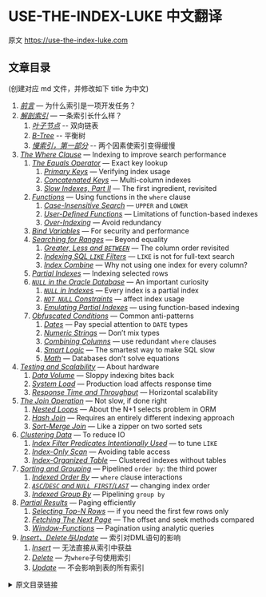# USE-THE-INDEX-LUKE 中文翻译

原文 https://use-the-index-luke.com

## 文章目录

(创建对应 md 文件，并修改如下 title 为中文)

1. *[前言](./preface.md)* — 为什么索引是一项开发任务？
2. *[解剖索引](./anatomy.md)* —  一条索引长什么样？
    1. *[叶子节点](./the-leaf-nodes.md)* -- 双向链表
    2. *[B-Tree](./the-tree.md)* -- 平衡树
    3. *[慢索引，第一部分](./slow-indexes.md)* -- 两个因素使索引变得缓慢
3. *[The Where Clause](./where-clause.md)* — Indexing to improve search performance
    1. *[The Equals Operator](./the-equals-operator.md)* — Exact key lookup
        1. *[Primary Keys](./primary-keys.md)* — Verifying index usage
        2. *[Concatenated Keys](./concatenated-keys.md)* — Multi-column indexes
        3. *[Slow Indexes, Part II](./slow-indexes-part-ii.md)* — The first ingredient, revisited
    2. *[Functions](./functions.md)* — Using functions in the `where` clause
        1. *[Case-Insensitive Search](./case-insensitive-search.md)* — `UPPER` and `LOWER`
        2. *[User-Defined Functions](./user-defined-functions.md)* — Limitations of function-based indexes
        3. *[Over-Indexing](./over-indexing.md)* — Avoid redundancy
    3. *[Bind Variables](./bind-parameters.md)* — For security and performance
    4. *[Searching for Ranges](./searching-for-ranges.md)* — Beyond equality
        1. *[Greater, Less and `BETWEEN`](./greater-less-between-tuning-sql-access-filter-predicates.md)* — The column order revisited
        2. *[Indexing SQL `LIKE` Filters](./like-performance-tuning.md)* — `LIKE` is not for full-text search
        3. *[Index Combine](./index-merge-performance.md)* — Why not using one index for every column?
    5. *[Partial Indexes](./partial-and-filtered-indexes.md)* — Indexing selected rows
    6. *[`NULL` in the Oracle Database](./null.md)* — An important curiosity
        1. *[`NULL` in Indexes](./index.md)* — Every index is a partial index
        2. *[`NOT NULL` Constraints](./not-null-constraint.md)* — affect index usage
        3. *[Emulating Partial Indexes](./partial-index.md)* — using function-based indexing
    7. *[Obfuscated Conditions](./obfuscation.md)* — Common anti-patterns
        1. *[Dates](./dates.md)* — Pay special attention to `DATE` types
        2. *[Numeric Strings](./numeric-strings.md)* — Don’t mix types
        3. *[Combining Columns](./concatenation.md)* — use redundant `where` clauses
        4. *[Smart Logic](./smart-logic.md)* — The smartest way to make SQL slow
        5. *[Math](./math.md)* — Databases don’t solve equations
3. *[Testing and Scalability](./testing-scalability.md)* — About hardware
    1. *[Data Volume](./data-volume.md)* — Sloppy indexing bites back
    2. *[System Load](./system-load.md)* — Production load affects response time
    3. *[Response Time and Throughput](./response-time-throughput-scaling-horizontal.md)* — Horizontal scalability
4. *[The Join Operation](./join.md)* — Not slow, if done right
    1. *[Nested Loops](./nested-loops-join-n1-problem.md)* — About the N+1 selects problem in ORM
    2. *[Hash Join](./hash-join-partial-objects.md)* — Requires an entirely different indexing approach
    3. *[Sort-Merge Join](./sort-merge-join.md)* ‌— Like a zipper on two sorted sets
5. *[Clustering Data](./clustering.md)* — To reduce IO
    1. *[Index Filter Predicates Intentionally Used](./index-filter-predicates.md)* — to tune `LIKE`
    2. *[Index-Only Scan](./index-only-scan-covering-index.md)* — Avoiding table access
    3. *[Index-Organized Table](./index-organized-clustered-index.md)* — Clustered indexes without tables
6. *[Sorting and Grouping](./sorting-grouping.md)* — Pipelined `order by`: the third power
    1. *[Indexed Order By](./indexed-order-by.md)* — `where` clause interactions
    2. *[`ASC`/`DESC` and `NULL FIRST`/`LAST`](./order-by-asc-desc-nulls-last.md)* — changing index order
    3. *[Indexed Group By](./indexed-group-by.md)* — Pipelining `group by`
7. *[Partial Results](./partial-results.md)* — Paging efficiently
    1. *[Selecting Top-N Rows](./top-n-queries.md)* — if you need the first few rows only
    2. *[Fetching The Next Page](./fetch-next-page.md)* — The offset and seek methods compared
    3. *[Window-Functions](./window-functions.md)* — Pagination using analytic queries
8. *[Insert、Delete与Update](./8-dml.md)* — 索引对DML语句的影响
    1. *[Insert](./8-1-insert.md)* — 无法直接从索引中获益
    2. *[Delete](./8-2-delete.md)* — 为`where`子句使用索引
    3. *[Update](./8-3-update.md)* — 不会影响到表的所有索引


<details><summary>原文目录链接</summary>

## Table of Contents

1. *[Preface](https://use-the-index-luke.com/sql/preface)* — Why is indexing a development task?
2. *[Anatomy of an Index](https://use-the-index-luke.com/sql/anatomy)* — What does an index look like?
    1. *[The Leaf Nodes](https://use-the-index-luke.com/sql/anatomy/the-leaf-nodes)* — A doubly linked list
    2. *[The B-Tree](https://use-the-index-luke.com/sql/anatomy/the-tree)* — It’s a balanced tree
    3. *[Slow Indexes, Part I](https://use-the-index-luke.com/sql/anatomy/slow-indexes)* — Two ingredients make the index slow
3. *[The Where Clause](https://use-the-index-luke.com/sql/where-clause)* — Indexing to improve search performance
    1. *[The Equals Operator](https://use-the-index-luke.com/sql/where-clause/the-equals-operator)* — Exact key lookup
        1. *[Primary Keys](https://use-the-index-luke.com/sql/where-clause/the-equals-operator/primary-keys)* — Verifying index usage
        2. *[Concatenated Keys](https://use-the-index-luke.com/sql/where-clause/the-equals-operator/concatenated-keys)* — Multi-column indexes
        3. *[Slow Indexes, Part II](https://use-the-index-luke.com/sql/where-clause/the-equals-operator/slow-indexes-part-ii)* — The first ingredient, revisited
    2. *[Functions](https://use-the-index-luke.com/sql/where-clause/functions)* — Using functions in the `where` clause
        1. *[Case-Insensitive Search](https://use-the-index-luke.com/sql/where-clause/functions/case-insensitive-search)* — `UPPER` and `LOWER`
        2. *[User-Defined Functions](https://use-the-index-luke.com/sql/where-clause/functions/user-defined-functions)* — Limitations of function-based indexes
        3. *[Over-Indexing](https://use-the-index-luke.com/sql/where-clause/functions/over-indexing)* — Avoid redundancy
    3. *[Bind Variables](https://use-the-index-luke.com/sql/where-clause/bind-parameters)* — For security and performance
    4. *[Searching for Ranges](https://use-the-index-luke.com/sql/where-clause/searching-for-ranges)* — Beyond equality
        1. *[Greater, Less and `BETWEEN`](https://use-the-index-luke.com/sql/where-clause/searching-for-ranges/greater-less-between-tuning-sql-access-filter-predicates)* — The column order revisited
        2. *[Indexing SQL `LIKE` Filters](https://use-the-index-luke.com/sql/where-clause/searching-for-ranges/like-performance-tuning)* — `LIKE` is not for full-text search
        3. *[Index Combine](https://use-the-index-luke.com/sql/where-clause/searching-for-ranges/index-merge-performance)* — Why not using one index for every column?
    5. *[Partial Indexes](https://use-the-index-luke.com/sql/where-clause/partial-and-filtered-indexes)* — Indexing selected rows
    6. *[`NULL` in the Oracle Database](https://use-the-index-luke.com/sql/where-clause/null)* — An important curiosity
        1. *[`NULL` in Indexes](https://use-the-index-luke.com/sql/where-clause/null/index)* — Every index is a partial index
        2. *[`NOT NULL` Constraints](https://use-the-index-luke.com/sql/where-clause/null/not-null-constraint)* — affect index usage
        3. *[Emulating Partial Indexes](https://use-the-index-luke.com/sql/where-clause/null/partial-index)* — using function-based indexing
    7. *[Obfuscated Conditions](https://use-the-index-luke.com/sql/where-clause/obfuscation)* — Common anti-patterns
        1. *[Dates](https://use-the-index-luke.com/sql/where-clause/obfuscation/dates)* — Pay special attention to `DATE` types
        2. *[Numeric Strings](https://use-the-index-luke.com/sql/where-clause/obfuscation/numeric-strings)* — Don’t mix types
        3. *[Combining Columns](https://use-the-index-luke.com/sql/where-clause/obfuscation/concatenation)* — use redundant `where` clauses
        4. *[Smart Logic](https://use-the-index-luke.com/sql/where-clause/obfuscation/smart-logic)* — The smartest way to make SQL slow
        5. *[Math](https://use-the-index-luke.com/sql/where-clause/obfuscation/math)* — Databases don’t solve equations
4. *[Testing and Scalability](https://use-the-index-luke.com/sql/testing-scalability)* — About hardware
    1. *[Data Volume](https://use-the-index-luke.com/sql/testing-scalability/data-volume)* — Sloppy indexing bites back
    2. *[System Load](https://use-the-index-luke.com/sql/testing-scalability/system-load)* — Production load affects response time
    3. *[Response Time and Throughput](https://use-the-index-luke.com/sql/testing-scalability/response-time-throughput-scaling-horizontal)* — Horizontal scalability
5. *[The Join Operation](https://use-the-index-luke.com/sql/join)* — Not slow, if done right
    1. *[Nested Loops](https://use-the-index-luke.com/sql/join/nested-loops-join-n1-problem)* — About the N+1 selects problem in ORM
    2. *[Hash Join](https://use-the-index-luke.com/sql/join/hash-join-partial-objects)* — Requires an entirely different indexing approach
    3. *[Sort-Merge Join](https://use-the-index-luke.com/sql/join/sort-merge-join)* ‌— Like a zipper on two sorted sets
6. *[Clustering Data](https://use-the-index-luke.com/sql/clustering)* — To reduce IO
    1. *[Index Filter Predicates Intentionally Used](https://use-the-index-luke.com/sql/clustering/index-filter-predicates)* — to tune `LIKE`
    2. *[Index-Only Scan](https://use-the-index-luke.com/sql/clustering/index-only-scan-covering-index)* — Avoiding table access
    3. *[Index-Organized Table](https://use-the-index-luke.com/sql/clustering/index-organized-clustered-index)* — Clustered indexes without tables
7. *[Sorting and Grouping](https://use-the-index-luke.com/sql/sorting-grouping)* — Pipelined `order by`: the third power
    1. *[Indexed Order By](https://use-the-index-luke.com/sql/sorting-grouping/indexed-order-by)* — `where` clause interactions
    2. *[`ASC`/`DESC` and `NULL FIRST`/`LAST`](https://use-the-index-luke.com/sql/sorting-grouping/order-by-asc-desc-nulls-last)* — changing index order
    3. *[Indexed Group By](https://use-the-index-luke.com/sql/sorting-grouping/indexed-group-by)* — Pipelining `group by`
8. *[Partial Results](https://use-the-index-luke.com/sql/partial-results)* — Paging efficiently
    1. *[Selecting Top-N Rows](https://use-the-index-luke.com/sql/partial-results/top-n-queries)* — if you need the first few rows only
    2. *[Fetching The Next Page](https://use-the-index-luke.com/sql/partial-results/fetch-next-page)* — The offset and seek methods compared
    3. *[Window-Functions](https://use-the-index-luke.com/sql/partial-results/window-functions)* — Pagination using analytic queries
9. *[Insert, Delete and Update](https://use-the-index-luke.com/sql/dml)* — Indexing impacts on DML statements
    1. *[Insert](https://use-the-index-luke.com/sql/dml/insert)* — cannot take direct benefit from indexes
    2. *[Delete](https://use-the-index-luke.com/sql/dml/delete)* — uses indexes for the `where` clause
    3. *[Update](https://use-the-index-luke.com/sql/dml/update)* — does not affect all indexes of the table

</details>

